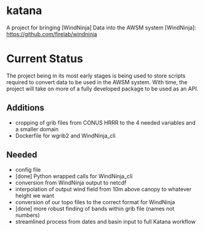 # katana
A project for bringing [WindNinja] Data into the AWSM system
[WindNinja]: https://github.com/firelab/windninja
# Current Status
The project being in its most early stages is being used to store scripts required to convert
data to be used in the AWSM system. With time, the project will take on more of a
fully developed package to be used as an API.

## Additions
 - cropping of grib files from CONUS HRRR to the 4 needed variables and a smaller domain
 - Dockerfile for wgrib2 and WindNinja_cli

## Needed
 - config file
 - [done] Python wrapped calls for WindNinja_cli
 - conversion from WindNinja output to netcdf
 - interpolation of output wind field from 10m above canopy to whatever height we want
 - conversion of our topo files to the correct format for WindNinja
 - [done] more robust finding of bands within grib file (names not numbers)
 - streamlined process from dates and basin input to full Katana workflow
